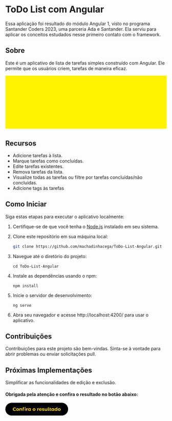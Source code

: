 # ToDo List com Angular

Essa aplicação foi resultado do módulo Angular 1, visto no programa Santander Coders 2023, uma parceria Ada e Santander. Ela serviu para aplicar os conceitos estudados nesse primeiro contato com o framework.

## Sobre
Este é um aplicativo de lista de tarefas simples construído com Angular. Ele permite que os usuários criem, tarefas de maneira eficaz.

![Screenshot](screenshot.png)

## Recursos

- Adicione tarefas à lista.
- Marque tarefas como concluídas.
- Edite tarefas existentes.
- Remova tarefas da lista.
- Visualize todas as tarefas ou filtre por tarefas concluídas/não concluídas.
- Adicione tags às tarefas

## Como Iniciar

Siga estas etapas para executar o aplicativo localmente:

1. Certifique-se de que você tenha o [Node.js](https://nodejs.org/) instalado em seu sistema.

2. Clone este repositório em sua máquina local:

   ```bash
   git clone https://github.com/machadinhacega/ToDo-List-Angular.git
3. Navegue até o diretório do projeto:
   ```
   cd ToDo-List-Angular
4. Instale as dependências usando o npm:
   ```
   npm install
5. Inicie o servidor de desenvolvimento:
   ```
   ng serve
6. Abra seu navegador e acesse http://localhost:4200/ para usar o aplicativo.


## Contribuições
Contribuições para este projeto são bem-vindas. Sinta-se à vontade para abrir problemas ou enviar solicitações pull.

## Próximas Implementações
Simplificar as funcionalidades de edição e exclusão.

#### Obrigada pela atenção e confira o resultado no botão abaixo:

[<img src='https://github.com/machadinhacega/website_falai/raw/develop/images/resultado-botao-repositorio.png' alt='botao ver projeto' height='40'>](https://machadinhacega.github.io/catalogo-calcadinha/) 
